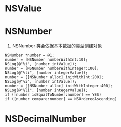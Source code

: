 # NSValue

# NSNumber

1. NSNumber 类会依据基本数据的类型创建对象

```
NSNumber *number = @1;
number = [NSNumber numberWithInt:10];
NSLog(@"%i", [number intValue]);
number = [NSNumber numberWithInteger:100];
NSLog(@"%li", [number integerValue]);
number = [[NSNumber alloc] initWithInt:200];
NSLog(@"%i", [number intValue]);
number = [[NSNumber alloc] initWithInteger:400];
NSLog(@"%li", [number integerValue]);
if ([number isEqualToNumber:number] == YES)
if ([number compare:number] == NSOrderedAscending)
```

# NSDecimalNumber
